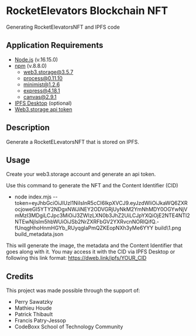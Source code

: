 # RocketElevators Blockchain NFT

Generating RocketElevatorsNFT and IPFS code


## Application Requirements

-   [Node.js](https://nodejs.org/en/download/) (v.16.15.0)
-   [npm](https://nodejs.org/en/download/)  (v.8.8.0)
    -   [web3.storage@3.5.7](https://www.npmjs.com/package/web3.storage)
    -   [process@0.11.10](https://www.npmjs.com/package/process)
    -   [minimist@1.2.6](https://www.npmjs.com/package/minimist)
    -   [express@4.18.1](https://www.npmjs.com/package/express)
    -   [canvas@2.9.1](https://www.npmjs.com/package/canvas)
-   [IPFS Desktop](https://docs.ipfs.io/install/ipfs-desktop/#windows) (optional)
-   [Web3.storage api token](https://web3.storage/login/)

## Description

Generate a RocketELevatorsNFT that is stored on IPFS.


## Usage

Create your web3.storage account and generate an api token.

Use this command to generate the NFT and the Content Identifier (CID)
-   node index.mjs --token=eyJhbGciOiJIUzI1NiIsInR5cCI6IkpXVCJ9.eyJzdWIiOiJkaWQ6ZXRocjoweGI5YTY2NDgxNWJiNEY2ODVGRjUyNkM2YmNhMDY0OGYwNjVmMzI3MDgiLCJpc3MiOiJ3ZWIzLXN0b3JhZ2UiLCJpYXQiOjE2NTE4NTI2NTEwNjIsIm5hbWUiOiJSb2NrZXRFbGV2YXRvcnNORlQifQ.-fUnqgHhoHnmHGYb_RUyqgIaPmQZKEopNXh3yMe6YYY build\1.png build\_metadata.json

This will generate the image, the metadata and the Content Identifier that goes along with it. You may access it with the CID via IPFS Desktop or following this link format: https://dweb.link/ipfs/YOUR_CID

## Credits

This project was made possible through the support of:

-   Perry Sawatzky
-   Mathieu Houde
-   Patrick Thibault
-   Francis Patry-Jessop
-   CodeBoxx School of Technology Community
